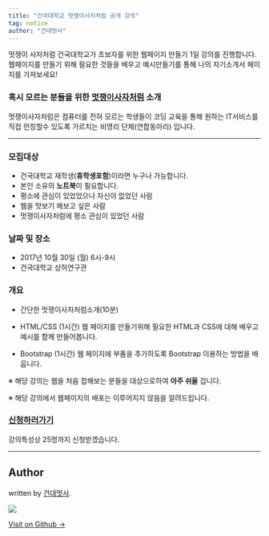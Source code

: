 ```yaml
---
title: "건국대학교 멋쟁이사자처럼 공개 강의"
tag: notice
author: "건대멋사"
---
```


멋쟁이 사자처럼 건국대학교가 초보자를 위한 웹페이지 만들기 1일 강의를 진행합니다.
웹페이지를 만들기 위해 필요한 것들을 배우고 예시만들기를 통해 나의 자기소개서 페이지를 가져보세요!

### 혹시 모르는 분들을 위한 [멋쟁이사자처럼](http://likelion.net/) 소개

멋쟁이사자처럼은 컴퓨터를 전혀 모르는 학생들이 코딩 교육을 통해 원하는 IT서비스를 직접 런칭할수 있도록 가르치는 비영리 단체(연합동아리) 입니다.

---

### 모집대상
- 건국대학교 재학생(**휴학생포함**)이라면 누구나 가능합니다.
- 본인 소유의 **노트북**이 필요합니다.
- 평소에 관심이 있었었으나 자신이 없었던 사람
- 웹을 맛보기 해보고 싶은 사람
- 멋쟁이사자처럼에 평소 관심이 있었던 사람

### 날짜 및 장소
- 2017년 10월 30일 (월) 6시-9시
- 건국대학교 상허연구관


### 개요

- 간단한 멋쟁이사자처럼소개(10분)

- HTML/CSS (1시간)
웹 페이지를 만들기위해 필요한 HTML과 CSS에 대해 배우고 예시를 함께 만들어봅니다.

- Bootstrap (1시간)
웹 페이지에 부품을 추가하도록 Bootstrap 이용하는 방법을 배웁니다.

※ 해당 강의는 웹을 처음 접해보는 분들을 대상으로하여 **아주 쉬울** 겁니다.

※ 해당 강의에서 웹페이지의 배포는 이루어지지 않음을 알려드립니다.


### [신청하러가기](https://goo.gl/forms/qHyxU9R4ZlOYlFGq2)

강의특성상 25명까지 신청받겠습니다.

---

## Author

written by [건대멋사](likelionkonkuk.github.io).

![](https://avatars.githubusercontent.com/likelionkonkuk?v=2&s=100)

<a href="https://github.com/likelionkonkuk" target="_blank" class="btn btn-black"><i class="fa fa-github fa-lg"></i> Visit on Github &rarr;</a>

